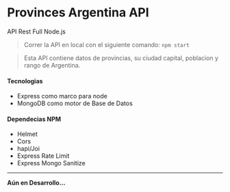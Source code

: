 # Provinces Argentina API

API Rest Full Node.js

> Correr la API en local con el siguiente comando: `npm start`

> Esta API contiene datos de provincias, su ciudad capital, poblacion y rango de Argentina.

#### Tecnologias

- Express como marco para node
- MongoDB como motor de Base de Datos

#### Dependecias NPM

- Helmet
- Cors
- hapi/Joi
- Express Rate Limit
- Express Mongo Sanitize

---

<!-- _Sample request_

```
http://localhost:33528/api/v1/provinces/
```

```js
{
    "_id": 1,
    "city": "Buenos Aires",
    "rank": 1,
    "latitude": -31.4217247,
    "longitude": -64.1858136,
    "populations": "2000000",
    "province": "Buenos Aires"
},
{
    "_id": 2,
    "city": "Cordoba",
    "rank": 2,
    "latitude": -31.4217247,
    "longitude": -64.1858136,
    "populations": "2000000",
    "province": "Cordoba"
}
```

--- -->

**Aún en Desarrollo...**
